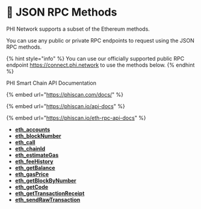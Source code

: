 # 👀 JSON RPC Methods

PHI Network supports a subset of the Ethereum methods.&#x20;

You can use any public or private RPC endpoints to request using the JSON RPC methods.

{% hint style="info" %}
You can use our officially supported public RPC endpoint https://connect.phi.network to use the methods below.
{% endhint %}

PHI Smart Chain API Documentation

{% embed url="https://phiscan.com/docs/" %}

{% embed url="https://phiscan.io/api-docs" %}

{% embed url="https://phiscan.io/eth-rpc-api-docs" %}

* ​[**eth\_accounts**](eth\_accounts.md)**​**
* [**​eth\_blockNumber​**](eth\_blocknumber.md)
* **​**[**eth\_call​**](eth\_call.md)
* [**​eth\_chainId​**](eth\_chainid.md)
* [**​eth\_estimateGas​**](eth\_estimategas.md)
* [**​eth\_feeHistory​**](eth\_feehistory.md)
* [**​eth\_getBalance​**](eth\_getbalance.md)
* [**​eth\_gasPrice​**](eth\_gasprice.md)
* **​**[**eth\_getBlockByNumber​**](eth\_getblockbynumber.md)
* [**​eth\_getCode​**](eth\_getcode.md)
* **​**[**eth\_getTransactionReceipt​**](eth\_gettransactionreceipt.md)
* **​**[**eth\_sendRawTransaction​**](eth\_sendrawtransaction.md)

## &#x20;<a href="#error-codes" id="error-codes"></a>
